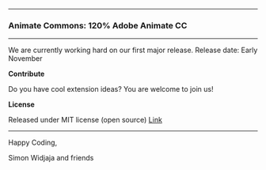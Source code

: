 ***

### Animate Commons: 120% Adobe Animate CC

***

We are currently working hard on our first major release.
Release date: Early November

**Contribute**

Do you have cool extension ideas? You are welcome to join us!

**License**

Released under MIT license (open source)
[Link](http://www.opensource.org/licenses/mit-license.html)

***

Happy Coding,

Simon Widjaja and friends

